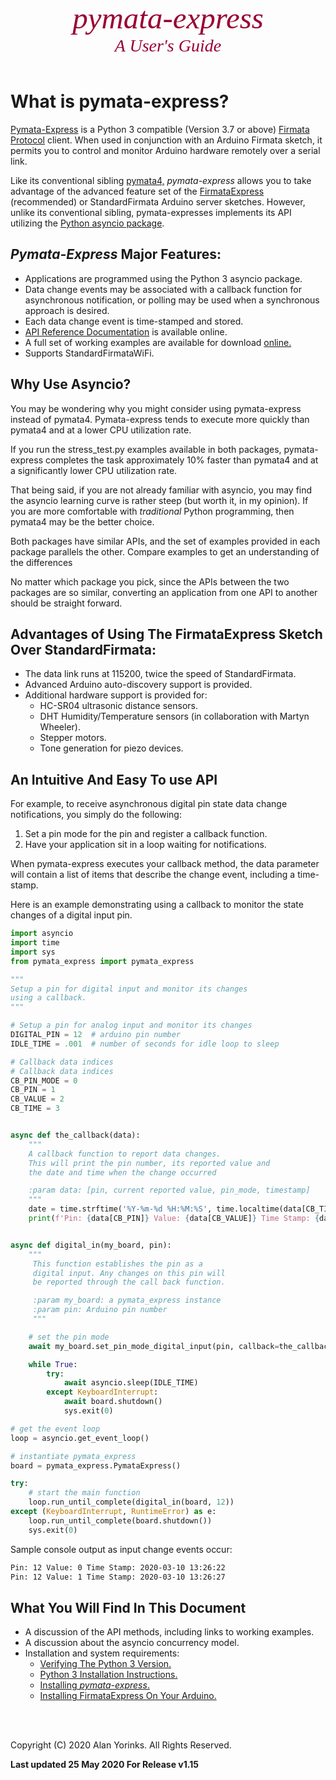 

<div style="text-align:center;color:#990033; font-family:times, serif; font-size:3.5em"><i>pymata-express</i></div>
<div style="text-align:center;color:#990033; font-family:times, serif; font-size:2em"><i>A User's Guide</i></div>

<br>

# What is pymata-express? 

[Pymata-Express](https://github.com/MrYsLab/pymata-express) is a Python 3 compatible
 (Version 3.7 or above)  [Firmata Protocol](https://github.com/firmata/protocol) 
client.  When used in conjunction with an Arduino Firmata sketch, it permits you to control and monitor Arduino hardware
remotely over a serial link.

Like its conventional sibling [pymata4,](https://mryslab.github.io/pymata4/) *pymata-express* allows you to take
advantage of the advanced feature set of 
the [FirmataExpress](https://github.com/MrYsLab/FirmataExpress) (recommended) or StandardFirmata 
Arduino server sketches. However, unlike its conventional sibling, pymata-expresses implements its API
utilizing the 
[Python asyncio package](https://docs.python.org/3/library/asyncio.html).


## *Pymata-Express* Major Features:

* Applications are programmed using the Python 3 asyncio package.
* Data change events may be associated with a callback function for asynchronous notification, 
or polling may be used when a synchronous approach is desired.
* Each data change event is time-stamped and stored.
* [API Reference Documentation](https://htmlpreview.github.com/?https://github.com/MrYsLab/pymata-express/blob/master/html/pymata_express/index.html) 
 is available online.
* A full set of working examples
are available for download [online.](https://github.com/MrYsLab/pymata-express/tree/master/examples)
* Supports StandardFirmataWiFi.

## Why Use Asyncio?

You may be wondering why you might consider using pymata-express instead of 
pymata4. Pymata-express tends to execute more quickly than pymata4 and at a lower
CPU utilization rate. 

If you run the 
stress_test.py examples available in both packages, pymata-express completes the task approximately 10% faster
than pymata4 and at a significantly lower CPU utilization rate.

That being said, if you are not already familiar with asyncio, you may find the asyncio learning curve is
rather steep (but worth it, in my opinion). If you are more comfortable with
*traditional* Python programming, then pymata4 may be the better choice.

Both packages have similar APIs, and the set of examples provided in each package parallels the other.
Compare examples to get an understanding of the differences

No matter which package you pick, since the APIs between the two packages are so similar, converting an
application from one API to another should be straight forward. 
 

## Advantages of Using The FirmataExpress Sketch Over StandardFirmata:

* The data link runs at 115200, twice the speed of StandardFirmata.
* Advanced Arduino auto-discovery support is provided.
* Additional hardware support is provided for:
    * HC-SR04 ultrasonic distance sensors.
    * DHT Humidity/Temperature sensors (in collaboration with Martyn Wheeler).
    * Stepper motors.
    * Tone generation for piezo devices.
    

## An Intuitive And Easy To use API

For example, to receive asynchronous digital pin state data change notifications, you simply do the following:

1. Set a pin mode for the pin and register a callback function.
2. Have your application sit in a loop waiting for notifications.
    
When pymata-express executes your callback method, the data parameter will contain
a list of items that describe the change event, including a time-stamp.

Here is an example demonstrating using a callback to monitor
the state changes of a digital input pin.

```python
import asyncio
import time
import sys
from pymata_express import pymata_express

"""
Setup a pin for digital input and monitor its changes
using a callback.
"""

# Setup a pin for analog input and monitor its changes
DIGITAL_PIN = 12  # arduino pin number
IDLE_TIME = .001  # number of seconds for idle loop to sleep

# Callback data indices
# Callback data indices
CB_PIN_MODE = 0
CB_PIN = 1
CB_VALUE = 2
CB_TIME = 3


async def the_callback(data):
    """
    A callback function to report data changes.
    This will print the pin number, its reported value and
    the date and time when the change occurred

    :param data: [pin, current reported value, pin_mode, timestamp]
    """
    date = time.strftime('%Y-%m-%d %H:%M:%S', time.localtime(data[CB_TIME]))
    print(f'Pin: {data[CB_PIN]} Value: {data[CB_VALUE]} Time Stamp: {date}')


async def digital_in(my_board, pin):
    """
     This function establishes the pin as a
     digital input. Any changes on this pin will
     be reported through the call back function.

     :param my_board: a pymata_express instance
     :param pin: Arduino pin number
     """

    # set the pin mode
    await my_board.set_pin_mode_digital_input(pin, callback=the_callback)

    while True:
        try:
            await asyncio.sleep(IDLE_TIME)
        except KeyboardInterrupt:
            await board.shutdown()
            sys.exit(0)

# get the event loop
loop = asyncio.get_event_loop()

# instantiate pymata_express
board = pymata_express.PymataExpress()

try:
    # start the main function
    loop.run_until_complete(digital_in(board, 12))
except (KeyboardInterrupt, RuntimeError) as e:
    loop.run_until_complete(board.shutdown())
    sys.exit(0)

```

Sample console output as input change events occur:
```bash
Pin: 12 Value: 0 Time Stamp: 2020-03-10 13:26:22
Pin: 12 Value: 1 Time Stamp: 2020-03-10 13:26:27
```


## What You Will Find In This Document

* A discussion of the API methods, including links to working examples.
* A discussion about the asyncio concurrency model.
* Installation and system requirements:
    * [Verifying The Python 3 Version.](../python_3_verify/#how-to-verify-the-python-3-version-installed) 
    * [Python 3 Installation Instructions.](../python_install/#installing-python-37-or-greater)
    * [Installing _pymata-express_.](../install_pymata_express/#before-you-install)
    * [Installing FirmataExpress On Your Arduino.](../firmata_express/#installation-instructions)


<br>
<br>

Copyright (C) 2020 Alan Yorinks. All Rights Reserved.

**Last updated 25 May 2020 For Release v1.15**
